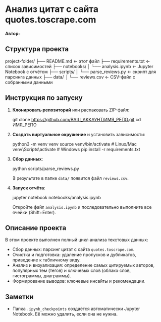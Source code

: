 # Анализ цитат с сайта quotes.toscrape.com

**Автор:** 

## Структура проекта

project-folder/
├── README.md                  ← этот файл
├── requirements.txt           ← список зависимостей
├── notebooks/
│   └── analysis.ipynb         ← Jupyter Notebook с отчётом
├── scripts/
│   └── parse_reviews.py       ← скрипт для парсинга данных
├── data/
│   └── reviews.csv            ← CSV-файл с собранными данными


## Инструкция по запуску

1. **Клонировать репозиторий** или распаковать ZIP-файл:
   
   git clone https://github.com/ВАШ_АККАУНТ/ИМЯ_РЕПО.git
   cd ИМЯ_РЕПО
   

2. **Создать виртуальное окружение** и установить зависимости:
   
   python3 -m venv venv
   source venv/bin/activate     # Linux/Mac
   venv\Scripts\activate      # Windows
   pip install -r requirements.txt
   

3. **Сбор данных**:
   
   python scripts/parse_reviews.py
   
   В результате в папке `data/` появится файл `reviews.csv`.

4. **Запуск отчёта**:
   
   jupyter notebook notebooks/analysis.ipynb
   
   Откройте файл `analysis.ipynb` и последовательно выполните все ячейки (Shift+Enter).

## Описание проекта

В этом проекте выполнен полный цикл анализа текстовых данных:
- Сбор данных: парсинг цитат с сайта `quotes.toscrape.com`.
- Очистка и подготовка: удаление пропусков и дубликатов, приведение к табличному виду.
- Анализ и визуализация: определение самых цитируемых авторов, популярных тем (тегов) и ключевых слов (облако слов, гистограммы, диаграммы).
- Формирование выводов: ключевые инсайты и рекомендации.

## Заметки

- Папка `.ipynb_checkpoints` создаётся автоматически Jupyter Notebook. Её можно удалить, если она не нужна.